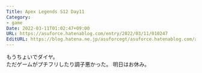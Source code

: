 ```yaml
---
Title: Apex Legends S12 Day11
Category:
- game
Date: 2022-03-11T01:02:47+09:00
URL: https://asuforce.hatenablog.com/entry/2022/03/11/010247
EditURL: https://blog.hatena.ne.jp/asuforcegt/asuforce.hatenablog.com/atom/entry/13574176438071650955
---
```


もうちょいでダイヤ。  
ただゲームがプチフリしたり調子悪かった。
明日はお休み。
